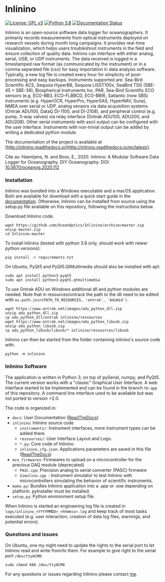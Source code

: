 Inlinino
========
[![License: GPL v3](https://img.shields.io/badge/License-GPLv3-blue.svg)](https://www.gnu.org/licenses/gpl-3.0)
[![Python 3.8](https://img.shields.io/badge/Python-3.8-blue.svg)](https://www.python.org/downloads/)
[![Documentation Status](https://readthedocs.org/projects/inlinino/badge/?version=latest)](https://inlinino.readthedocs.io/en/latest/?badge=latest)

Inlinino is an open-source software data logger for oceanographers. It primarily records measurements from optical instruments deployed on research vessels during month long campaigns. It provides real-time visualization, which helps users troubleshoot instruments in the field and ensure collection of quality data. Inlinino can interface with either analog, serial, USB, or UDP instruments. The data received is logged in a timestamped raw format (as communicated by the instrument) or in a comma separated file (csv) for easy importation in data analysis software. Typically, a new log file is created every hour for simplicity of post-processing and easy backups. Instruments supported are: Sea-Bird Scientific ACS, Sequoia HyperBB, Sequoia LISST100x, SeaBird TSG (SBE-45 + SBE-38), Biospherical Instruments Inc. PAR, Sea-Bird Scientific ECO sensors (e.g. ECO-BB3, ECO-FLBBCD, ECO-BB9), Satlantic (now SBS) instruments (e.g. HyperOCR, HyperPro, HyperSAS, HyperNAV, Suna), NMEA over serial or UDP, analog sensors via data acquisition systems (Ontrak ADU100, DataQ DI-1100, and DI-2108), and peripheral control (e.g. pump, 3-way valves) via relay interface (Ontrak ADU100, ADU200, and ADU208). Other serial instruments with ascii output can be configured with the user interface. Instruments with non-trivial output can be added by writing a dedicated python module.
     
The documentation of the project is available at [http://inlinino.readthedocs.io](http://inlinino.readthedocs.io/en/latest/).

Cite as:
Haentjens, N. and Boss, E., 2020. Inlinino: A Modular Software Data Logger for Oceanography. DIY Oceanography. DOI: [10.5670/oceanog.2020.112](https://doi.org/10.5670/oceanog.2020.112)


### Installation
Inlinino was bundled into a Windows executable and a macOS application. Both are available for download with a quick start guide in the [documentation](https://inlinino.readthedocs.io/en/latest/quick_start.html). Otherwise, Inlinino can be installed from source using the setup.py file available on this repository, following the instructions below.

Download Inlinino code.
 
    wget https://github.com/OceanOptics/Inlinino/archive/master.zip
    unzip master.zip
    cd Inlinino-master
 
To install Inlinino (tested with python 3.8 only, should work with newer python versions):

    pip install -r requirements.txt

On Ubuntu, PyQt5 and PyQt5.QtMultimedia should also be installed with apt:

    sudo apt install python3-pyqt5
    sudo apt install python3-pyqt5.qtmultimedia

To use Ontrak ADU on Windows additional dll and python modules are needed. Note that in resources/ontrack the path to the dll need to be edited with `os.path.join(PATH_TO_RESOURCES, 'ontrak', 'AduHid')`.
    
    wget https://www.ontrak.net/images/adu_python_dll.zip
    unzip adu_python_dll.zip
    cp adu_python_dll/ontrak inlinino/ressources
    wget https://www.ontrak.net/images/adu_python_libusb.zip
    unzip adu_python_libusb.zip
    cp adu_python_libusb/libusb/* inlinino/ressources/libusb

Inlinino can then be started from the folder containing inlinino's source code with.

    python -m inlinino

### Inlinino Software
The application is written in Python 3, on top of pySerial, numpy, and PyQt5. The current version works with a "classic" Graphical User Interface. A web interface started to be implemented and can be found in the branch `tb-app` of this repository. A command line interface used to be available but was not ported to version >2.0.

The code is organized in:
  + `docs`: User Documentation ([ReadTheDocs](https://inlinino.readthedocs.io/))
  + `inlinino`: Inlinino source code
    - `instruments/`:  Instrument interfaces, more instrument types can be added there.
    - `ressources/`: User Interface Layout and Logo.
    - `*.py`: Core code of Inlinino.
    - `inlinino_cfg.json`: Applications parameters are saved in this file ([ReadTheDocs](https://inlinino.readthedocs.io/en/latest/cfg.html))
  + `mcu_firmwares`: Firmwares to upload on a microcontroller for the previous DAQ module (deprecated)
    - `PASC.cpp`: Precision analog to serial converter (PASC) firmware
    - `Simulino.cpp `: Instrument simulator to test Inlinino with microcontrollers simulating the behavior of scientific instruments.
  + `make.py`: Bundles Inlinino application into a .app or .exe depending on platform. pyInstaller must be installed.
  + `setup.py`: Python environment setup file.

When Inlinino is started an engineering log file is created in `logs/inlinino_<YYYYMMDD>_<hhmmss>.log` and keep track of most tasks executed (e.g. user interaction, creation of data log files, warnings, and potential errors).

### Questions and issues
On Ubuntu, one my night need to update the rights to the serial port to let Inlinino read and write from/to them. For example to give right to the serial port `/dev/ttyACM0`:

    sudo chmod 666 /dev/ttyACM0

For any questions or issues regarding Inlinino please contact [me](mailto:nils.haentjens+inlinino@maine.edu).
